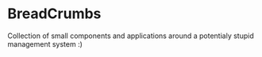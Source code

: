 # BreadCrumbs
Collection of small components and applications around a potentialy stupid management system :)
